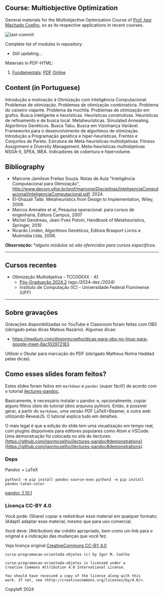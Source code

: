 ## Course: Multiobjective Optimization

General materials for the Multiobjective Optimization Course of [Prof. Igor Machado Coelho](https://igormcoelho.github.io), so as its respective applications in recent courses.

![last-commit](https://img.shields.io/github/last-commit/igormcoelho/course-multiobjective-optimization)

Complete list of modules in repository:

- Still updating...

Materials in PDF-HTML:

1. [Fundamentals](slides/1-fundamentals/1-fundamentals.md): [PDF](slides/1-fundamentals/1-fundamentals.pdf) [Online](https://igormcoelho.github.io/curso-seguranca-informacao/slides/1-fundamentals/index.html)


## Content (in Portuguese)

Introdução e motivação à Otimização com Inteligência Computacional. Problemas de otimização.
Problemas de otimização combinatória. Problema do caixeiro viajante. Problema da mochila. Problemas
de otimização em grafos. Busca inteligente e heurísticas. Heurísticas construtivas. Heurísticas de
refinamento e de busca local. Metaheurísticas. Simulated Annealing. Algoritmos Genéticos. Busca Tabu.
Busca em Vizinhança Variável. Frameworks para o desenvolvimento de algoritmos de otimização.
Introdução a Programação genética e hiper-heurísticas. Frentes e Conjuntos de Pareto. 
Estrutura de Meta-heurísticas multiobjetivas: Fitness Assignment e Diversity Management.
Meta-heurísticas multiobjetivas NSGA-II, SPEA, IBEA. Indicadores de cobertura e hipervolume.

## Bibliography

- Marcone Jamilson Freitas Souza. Notas de Aula "Inteligência Computacional para Otimização", http://www.decom.ufop.br/prof/marcone/Disciplinas/InteligenciaComputacional/InteligenciaComputacional.pdf, 2024.
- El-Ghazali Talbi. Metaheuristics from Design to Implementation, Wiley, 2009.
- Marcos Arenales et al, Pesquisa operacional: para cursos de engenharia, Editora Campus, 2007
- Michel Gendreau, Jean-Yves Potvin, Handbook of Metaheuristics, Springer, 2010
- Ricardo Linden, Algoritmos Genéticos, Editora Brasport Livros e Mutimídia Ltda, 2006.



***Observação:*** **alguns módulos só são oferecidos para cursos específicos.*

-------

## Cursos recentes

- Otimização Multiobjetiva - TCC00XXX - A1
   * [Pós-Graduação 2024.2](./slides/0-intro-curso-uff-2024-2/0-intro-curso.pdf) (ago./2024-dez./2024)
   * Instituto de Computação (IC) - Universidade Federal Fluminense (UFF)

-------

## Sobre gravações

Gravações disponibilizadas no YouTube e Classroom foram feitas com OBS (obrigado pelas dicas Mateus Nazário). Algumas dicas:

- https://medium.com/@igormcoelho/dicas-para-obs-no-linux-para-google-meet-8ac102972183

Utilizei o Okular para marcação do PDF (obrigado Matheus Nohra Haddad pelas dicas).

## Como esses slides foram feitos?

Estes slides foram feitos em `markdown` e `pandoc` (super fácil!) de acordo com o tutorial [ilectures-pandoc](https://github.com/igormcoelho/ilectures-pandoc).

Basicamente, é necessário instalar o pandoc e, opcionalmente, copiar alguns filtros úteis do tutorial (dois arquivos python). Então, é possível gerar, a partir do `markdown`, uma versão PDF LaTeX+Beamer, e outra web utilizando RevealJS. O tutorial explica tudo em detalhes.

O mais legal é que a edição do slide tem uma visualização em tempo real, com plugins disponíveis para editores populares como Atom e VSCode.
Uma demonstração foi colocada no site do ilectures: [https://github.com/igormcoelho/ilectures-pandoc#demonstrations](https://github.com/igormcoelho/ilectures-pandoc#demonstrations).


### Deps

Pandoc + LaTeX

`python3 -m pip install pandoc-source-exec`
`python3 -m pip install pandoc-latex-color`

[pandoc 2.10.1](https://github.com/jgm/pandoc/releases/tag/2.10.1)



### Licença CC-BY 4.0

Você pode: (Share) copiar e redistribuir esse material em qualquer formato; (Adapt) adaptar esse material, mesmo que para uso comercial.

Você deve: (Attribution) dar crédito apropriado, bem como um link para o original e a indicação das mudanças que você fez.

Veja licença original [CreativeCommons CC-BY 4.0](https://creativecommons.org/licenses/by/4.0/)

```
curso-programacao-orientada-objetos (c) by Igor M. Coelho

curso-programacao-orientada-objetos is licensed under a
Creative Commons Attribution 4.0 International License.

You should have received a copy of the license along with this
work. If not, see <http://creativecommons.org/licenses/by/4.0/>.
```

Copyleft 2024
